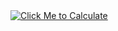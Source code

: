 <a href="https://example.com" target="_blank">
  <img src="https://img.shields.io/badge/Click%20Me%20to%20Calculate-4CAF50?style=flat-square&logo=calcite&logoColor=white" alt="Click Me to Calculate"/>
</a>
